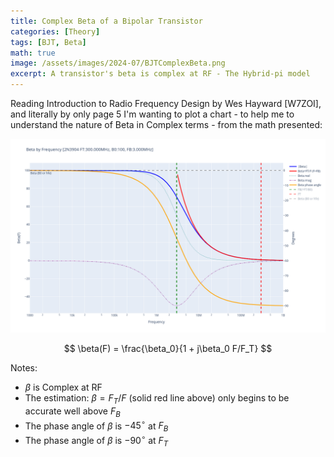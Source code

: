 ```yaml
---
title: Complex Beta of a Bipolar Transistor
categories: [Theory]
tags: [BJT, Beta]
math: true
image: /assets/images/2024-07/BJTComplexBeta.png
excerpt: A transistor's beta is complex at RF - The Hybrid-pi model
---
```


Reading Introduction to Radio Frequency Design by Wes Hayward [W7ZOI], and literally by only page 5 I'm wanting to plot a chart - to help me to understand the nature of Beta in Complex terms - from the math presented:

![Plot of complex beta for a bipolar transistor](/assets/images/2024-07/BJTComplexBeta.png "Plot of complex beta for a bipolar transistor")

$$
\beta(F) = \frac{\beta_0}{1 + j\beta_0 F/F_T}
$$

Notes:

* $\beta$ is Complex at RF
* The estimation: $\beta = F_T/F$ (solid red line above) only begins to be accurate well above $F_B$
* The phase angle of $\beta$ is $-45^\circ$ at $F_B$
* The phase angle of $\beta$ is $-90^\circ$ at $F_T$
